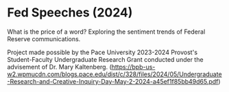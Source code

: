 # Fed Speeches (2024)
What is the price of a word? Exploring the sentiment trends of Federal Reserve communications.

Project made possible by the Pace University 2023-2024 Provost's Student-Faculty Undergraduate Research Grant conducted under the advisement of Dr. Mary Kaltenberg.
(https://bpb-us-w2.wpmucdn.com/blogs.pace.edu/dist/c/328/files/2024/05/Undergraduate-Research-and-Creative-Inquiry-Day-May-2-2024-a45ef1f85bb49d65.pdf)

